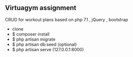 
## Virtuagym assignment

CRUD for workout plans based on php 7.1 , jQuery , bootstrap

- clone
- $ composer install
- $ php artisan migrate
- $ php artisan db:seed (optional)
- $ php artisan serve (127.0.0.1:8000)


